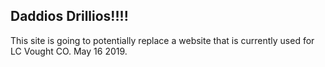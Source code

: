 ## Daddios Drillios!!!!

This site is going to potentially replace a website that is currently used for LC Vought CO.  May 16 2019.
